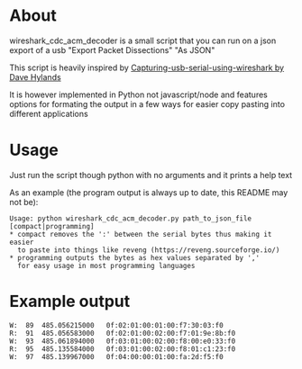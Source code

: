 # About
wireshark_cdc_acm_decoder is a small script that you can run on a json export of a usb "Export Packet Dissections" "As JSON"

This script is heavily inspired by [Capturing-usb-serial-using-wireshark by Dave Hylands](https://blog.davehylands.com/capturing-usb-serial-using-wireshark/])

It is however implemented in Python not javascript/node and features options for formating the output in a few ways for easier copy pasting into different applications

# Usage
Just run the script though python with no arguments and it prints a help text

As an example (the program output is always up to date, this README may not be):

```
Usage: python wireshark_cdc_acm_decoder.py path_to_json_file [compact|programming]
* compact removes the ':' between the serial bytes thus making it easier
  to paste into things like reveng (https://reveng.sourceforge.io/)
* programming outputs the bytes as hex values separated by ','
  for easy usage in most programming languages
```

# Example output

```
W:	89	485.056215000	0f:02:01:00:01:00:f7:30:03:f0
R:	91	485.056583000	0f:02:01:00:02:00:f7:01:9e:8b:f0
W:	93	485.061894000	0f:03:01:00:02:00:f8:00:e0:33:f0
R:	95	485.135584000	0f:03:01:00:02:00:f8:01:c1:23:f0
W:	97	485.139967000	0f:04:00:00:01:00:fa:2d:f5:f0
```